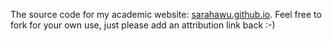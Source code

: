 The source code for my academic website: [sarahawu.github.io](https://sarahawu.github.io/). Feel free to fork for your own use, just please add an attribution link back :-)
